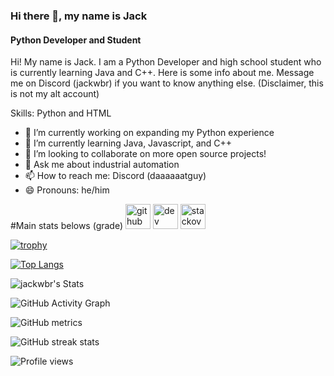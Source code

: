 ### Hi there 👋, my name is Jack                    
#### Python Developer and Student                  
              
Hi! My name is Jack. I am a Python Developer and high school student who is currently learning Java and C++. Here is some info about me. Message me on Discord  (jackwbr) if you want to know anything else. (Disclaimer, this is not my alt account)                
           
      
       
Skills: Python and HTML              
  
- 🔭 I’m currently working on expanding my Python experience    
- 🌱 I’m currently learning Java, Javascript, and C++        
- 👯 I’m looking to collaborate on more open source projects! 
- 💬 Ask me about industrial automation  
- 📫 How to reach me: Discord (daaaaaatguy)  
- 😄 Pronouns: he/him  

#Main stats belows (grade)
[<img src='https://cdn.jsdelivr.net/npm/simple-icons@3.0.1/icons/github.svg' alt='github' height='40'>](https://github.com/jackwbr)  [<img src='https://cdn.jsdelivr.net/npm/simple-icons@3.0.1/icons/dev-dot-to.svg' alt='dev' height='40'>](https://dev.to/jackwbr)  [<img src='https://cdn.jsdelivr.net/npm/simple-icons@3.0.1/icons/stackoverflow.svg' alt='stackoverflow' height='40'>](https://stackoverflow.com/users/jackwbr)  

[![trophy](https://github-profile-trophy.vercel.app/?username=jackwbr)](https://github.com/ryo-ma/github-profile-trophy)

[![Top Langs](https://github-readme-stats.vercel.app/api/top-langs/?username=jackwbr)](https://github.com/anuraghazra/github-readme-stats)

![jackwbr's Stats](https://github-readme-stats.vercel.app/api?username=jackwbr&theme=prussian&show_icons=true&hide_border=true&count_private=true)

![GitHub Activity Graph](https://activity-graph.herokuapp.com/graph?username=jackwbr)  

![GitHub metrics](https://metrics.lecoq.io/jackwbr)  

![GitHub streak stats](https://streak-stats.demolab.com/?user=jackwbr)  

![Profile views](https://gpvc.arturio.dev/[jackwbr])

